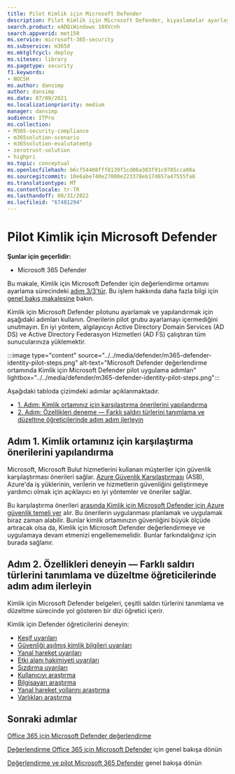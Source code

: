 ```yaml
---
title: Pilot Kimlik için Microsoft Defender
description: Pilot Kimlik için Microsoft Defender, kıyaslamalar ayarlayın, keşif, güvenliği aşılmış kimlik bilgileri, yanal hareket, etki alanı hakimiyeti ve sızdırma uyarıları hakkında öğreticiler alın.
search.product: eADQiWindows 10XVcnh
search.appverid: met150
ms.service: microsoft-365-security
ms.subservice: m365d
ms.mktglfcycl: deploy
ms.sitesec: library
ms.pagetype: security
f1.keywords:
- NOCSH
ms.author: dansimp
author: dansimp
ms.date: 07/09/2021
ms.localizationpriority: medium
manager: dansimp
audience: ITPro
ms.collection:
- M365-security-compliance
- m365solution-scenario
- m365solution-evalutatemtp
- zerotrust-solution
- highpri
ms.topic: conceptual
ms.openlocfilehash: b6cf54408fff8139f1cd06a303f91c9785cca98a
ms.sourcegitcommit: 10e6abe740e27000e223378eb17d657a47555fa8
ms.translationtype: MT
ms.contentlocale: tr-TR
ms.lasthandoff: 08/31/2022
ms.locfileid: "67481294"
---
```

# <a name="pilot-microsoft-defender-for-identity"></a>Pilot Kimlik için Microsoft Defender


**Şunlar için geçerlidir:**
- Microsoft 365 Defender

Bu makale, Kimlik için Microsoft Defender için değerlendirme ortamını ayarlama sürecindeki [adım 3/3'tür](eval-defender-identity-overview.md). Bu işlem hakkında daha fazla bilgi için [genel bakış makalesine](eval-defender-identity-overview.md) bakın.

Kimlik için Microsoft Defender pilotunu ayarlamak ve yapılandırmak için aşağıdaki adımları kullanın. Önerilerin pilot grubu ayarlamayı içermediğini unutmayın. En iyi yöntem, algılayıcıyı Active Directory Domain Services (AD DS) ve Active Directory Federasyon Hizmetleri (AD FS) çalıştıran tüm sunucularınıza yüklemektir.

:::image type="content" source="../../media/defender/m365-defender-identity-pilot-steps.png" alt-text="Microsoft Defender değerlendirme ortamında Kimlik için Microsoft Defender pilot uygulama adımları" lightbox="../../media/defender/m365-defender-identity-pilot-steps.png":::

Aşağıdaki tabloda çizimdeki adımlar açıklanmaktadır.

- [1. Adım: Kimlik ortamınız için karşılaştırma önerilerini yapılandırma](#step-1-configure-benchmark-recommendations-for-your-identity-environment)
- [2. Adım: Özellikleri deneme — Farklı saldırı türlerini tanımlama ve düzeltme öğreticilerinde adım adım ilerleyin ](#step-2-try-out-capabilities--walk-through-tutorials-for-identifying-and-remediating-different-attack-types)

## <a name="step-1-configure-benchmark-recommendations-for-your-identity-environment"></a>Adım 1. Kimlik ortamınız için karşılaştırma önerilerini yapılandırma

Microsoft, Microsoft Bulut hizmetlerini kullanan müşteriler için güvenlik karşılaştırması önerileri sağlar. [Azure Güvenlik Karşılaştırması](/security/benchmark/azure/overview) (ASB), Azure'da iş yüklerinin, verilerin ve hizmetlerin güvenliğini geliştirmeye yardımcı olmak için açıklayıcı en iyi yöntemler ve öneriler sağlar.

Bu karşılaştırma önerileri [arasında Kimlik için Microsoft Defender için Azure güvenlik temeli yer](/security/benchmark/azure/baselines/defender-for-identity-security-baseline) alır. Bu önerilerin uygulanması planlamak ve uygulamak biraz zaman alabilir. Bunlar kimlik ortamınızın güvenliğini büyük ölçüde artıracak olsa da, Kimlik için Microsoft Defender değerlendirmeye ve uygulamaya devam etmenizi engellememelidir. Bunlar farkındalığınız için burada sağlanır.

## <a name="step-2-try-out-capabilities--walk-through-tutorials-for-identifying-and-remediating-different-attack-types"></a>Adım 2. Özellikleri deneyin — Farklı saldırı türlerini tanımlama ve düzeltme öğreticilerinde adım adım ilerleyin

Kimlik için Microsoft Defender belgeleri, çeşitli saldırı türlerini tanımlama ve düzeltme sürecinde yol gösteren bir dizi öğretici içerir.

Kimlik için Defender öğreticilerini deneyin:
- [Keşif uyarıları](/defender-for-identity/reconnaissance-alerts)
- [Güvenliği aşılmış kimlik bilgileri uyarıları](/defender-for-identity/compromised-credentials-alerts)
- [Yanal hareket uyarıları](/defender-for-identity/lateral-movement-alerts)
- [Etki alanı hakimiyeti uyarıları](/defender-for-identity/domain-dominance-alerts)
- [Sızdırma uyarıları](/defender-for-identity/exfiltration-alerts)
- [Kullanıcıyı araştırma](/defender-for-identity/investigate-a-user)
- [Bilgisayarı araştırma](/defender-for-identity/investigate-a-computer)
- [Yanal hareket yollarını araştırma](/defender-for-identity/investigate-lateral-movement-path)
- [Varlıkları araştırma](/defender-for-identity/investigate-entity)

## <a name="next-steps"></a>Sonraki adımlar

[Office 365 için Microsoft Defender değerlendirme](eval-defender-office-365-overview.md)

[Değerlendirme Office 365 için Microsoft Defender](eval-defender-office-365-overview.md) için genel bakışa dönün

[Değerlendirme ve pilot Microsoft 365 Defender](eval-overview.md) genel bakışa dönün